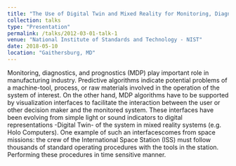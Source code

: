 ```yaml
---
title: "The Use of Digital Twin and Mixed Reality for Monitoring, Diagnostics, and Prognostics"
collection: talks
type: "Presentation"
permalink: /talks/2012-03-01-talk-1
venue: "National Institute of Standards and Technology - NIST"
date: 2018-05-10
location: "Gaithersburg, MD"
---
```


Monitoring, diagnostics, and prognostics (MDP) play important role in manufacturing industry. Predictive
algorithms indicate potential problems of a machine-tool, process, or raw materials involved in the operation
of the system of interest. On the other hand, MDP algorithms have to be supported by visualization
interfaces to facilitate the interaction between the user or other decision maker and the monitored 
system. These interfaces have been evolving from simple light or sound indicators to digital representations
-Digital Twin- of the system in mixed reality systems (e.g. Holo Computers). One example of such an interfacescomes
from space missions: the crew of the International Space Station (ISS) must follow thousands of standard operating
procedures with the tools in the station. Performing these procedures in time sensitive manner.
